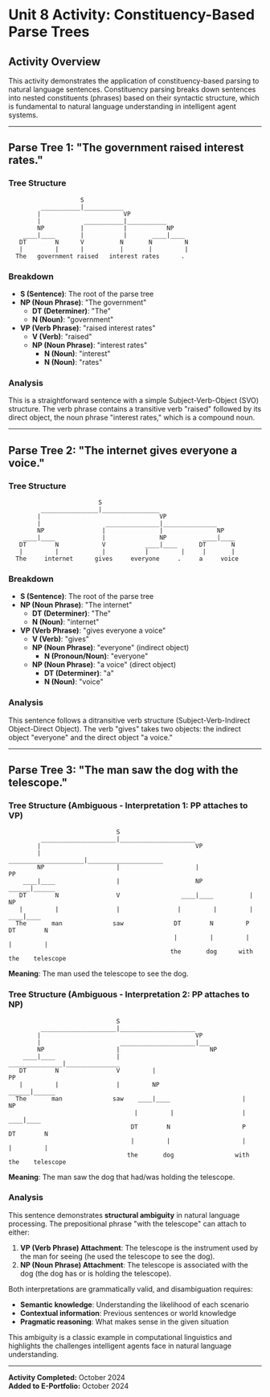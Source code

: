 # Unit 8 Activity: Constituency-Based Parse Trees

## Activity Overview

This activity demonstrates the application of constituency-based parsing to natural language sentences. Constituency parsing breaks down sentences into nested constituents (phrases) based on their syntactic structure, which is fundamental to natural language understanding in intelligent agent systems.

---

## Parse Tree 1: "The government raised interest rates."

### Tree Structure

```
                    S
         ___________|___________
        |                       VP
        |            ___________|___________
        NP          |           |           NP
    ____|____       |           |       ____|____
   DT        N      V          N       N         N
   |         |      |          |       |         |
  The   government raised   interest rates      .
```

### Breakdown

- **S (Sentence)**: The root of the parse tree
- **NP (Noun Phrase)**: "The government"
  - **DT (Determiner)**: "The"
  - **N (Noun)**: "government"
- **VP (Verb Phrase)**: "raised interest rates"
  - **V (Verb)**: "raised"
  - **NP (Noun Phrase)**: "interest rates"
    - **N (Noun)**: "interest"
    - **N (Noun)**: "rates"

### Analysis

This is a straightforward sentence with a simple Subject-Verb-Object (SVO) structure. The verb phrase contains a transitive verb "raised" followed by its direct object, the noun phrase "interest rates," which is a compound noun.

---

## Parse Tree 2: "The internet gives everyone a voice."

### Tree Structure

```
                         S
         ________________|________________
        |                                 VP
        |                  _______________|_______________
        NP                |               |               NP
    ____|____             |               NP          ____|____
   DT        N            V           ____|____      DT       N
   |         |            |           |         |     |       |
  The     internet      gives     everyone     .     a     voice
```

### Breakdown

- **S (Sentence)**: The root of the parse tree
- **NP (Noun Phrase)**: "The internet"
  - **DT (Determiner)**: "The"
  - **N (Noun)**: "internet"
- **VP (Verb Phrase)**: "gives everyone a voice"
  - **V (Verb)**: "gives"
  - **NP (Noun Phrase)**: "everyone" (indirect object)
    - **N (Pronoun/Noun)**: "everyone"
  - **NP (Noun Phrase)**: "a voice" (direct object)
    - **DT (Determiner)**: "a"
    - **N (Noun)**: "voice"

### Analysis

This sentence follows a ditransitive verb structure (Subject-Verb-Indirect Object-Direct Object). The verb "gives" takes two objects: the indirect object "everyone" and the direct object "a voice."

---

## Parse Tree 3: "The man saw the dog with the telescope."

### Tree Structure (Ambiguous - Interpretation 1: PP attaches to VP)

```
                              S
         _____________________|_____________________
        |                                           VP
        |                      _____________________|_____________________
        NP                    |                     |                     PP
    ____|____                 |                     NP              ______|______
   DT        N                V                 ____|____          |            NP
   |         |                |                |         |         |        ____|____
  The       man              saw              DT        N         P       DT        N
                                              |         |         |       |         |
                                             the       dog      with     the    telescope
```

**Meaning**: The man used the telescope to see the dog.

### Tree Structure (Ambiguous - Interpretation 2: PP attaches to NP)

```
                              S
         _____________________|_____________________
        |                                           VP
        |                      _____________________|___
        NP                    |                         NP
    ____|____                 |          _______________|_______________
   DT        N                V         |                               PP
   |         |                |         NP                        ______|______
  The       man              saw    ____|____                    |            NP
                                   |         |                   |        ____|____
                                  DT        N                    P       DT        N
                                  |         |                    |       |         |
                                 the       dog                 with     the    telescope
```

**Meaning**: The man saw the dog that had/was holding the telescope.

### Analysis

This sentence demonstrates **structural ambiguity** in natural language processing. The prepositional phrase "with the telescope" can attach to either:

1. **VP (Verb Phrase) Attachment**: The telescope is the instrument used by the man for seeing (he used the telescope to see the dog).
2. **NP (Noun Phrase) Attachment**: The telescope is associated with the dog (the dog has or is holding the telescope).

Both interpretations are grammatically valid, and disambiguation requires:
- **Semantic knowledge**: Understanding the likelihood of each scenario
- **Contextual information**: Previous sentences or world knowledge
- **Pragmatic reasoning**: What makes sense in the given situation

This ambiguity is a classic example in computational linguistics and highlights the challenges intelligent agents face in natural language understanding.

---

**Activity Completed:** October 2024  
**Added to E-Portfolio:** October 2024

